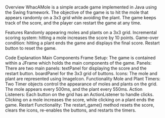 Overview
WhacAMole is a simple arcade game implemented in Java using the Swing framework. The objective of the game is to hit the mole that appears randomly on a 3x3 grid while avoiding the plant. The game keeps track of the score, and the player can restart the game at any time.

Features
Randomly appearing moles and plants on a 3x3 grid.
Incremental scoring system: hitting a mole increases the score by 10 points.
Game-over condition: hitting a plant ends the game and displays the final score.
Restart button to reset the game.

Code Explanation
Main Components
Frame Setup: The game is contained within a JFrame which holds the main components of the game.
Panels: There are two main panels:
textPanel for displaying the score and the restart button.
boardPanel for the 3x3 grid of buttons.
Icons: The mole and plant are represented using ImageIcon.
Functionality
Mole and Plant Timers: Two Timer objects control the appearance of moles and plants on the grid. The mole appears every 500ms, and the plant every 550ms.
Action Listeners: Each button on the grid has an ActionListener to handle clicks. Clicking on a mole increases the score, while clicking on a plant ends the game.
Restart Functionality: The restart_game() method resets the score, clears the icons, re-enables the buttons, and restarts the timers.
